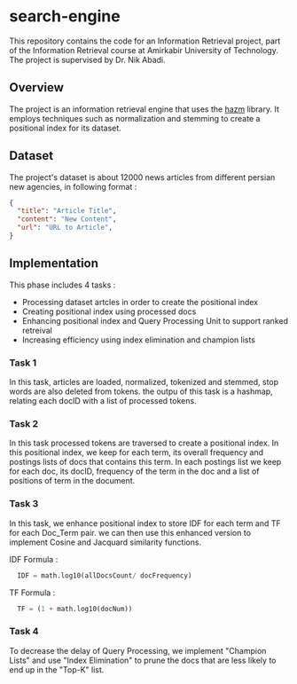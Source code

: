 # search-engine

This repository contains the code for an Information Retrieval project, part of the Information Retrieval course at Amirkabir University of Technology.
The project is supervised by Dr. Nik Abadi.

## Overview

The project is an information retrieval engine that uses the [hazm](https://github.com/roshan-research/hazm.git) library. It employs techniques such as normalization and stemming to create a positional index for its dataset.

## Dataset
The project's dataset is about 12000 news articles from different persian new agencies, in following format : 

```json
{
  "title": "Article Title",
  "content": "New Content",
  "url": "URL to Article",
}
```

## Implementation
This phase includes 4 tasks : 

- Processing dataset artcles in order to create the positional index
- Creating positional index using processed docs
- Enhancing positional index and Query Processing Unit to support ranked retreival
- Increasing efficiency using index elimination and champion lists



### Task 1
In this task, articles are loaded, normalized, tokenized and stemmed, stop words are also deleted from tokens.
the outpu of this task is a hashmap, relating each docID with a list of processed tokens.

### Task 2
In this task processed tokens are traversed to create a positional index. In this positional index,
we keep for each term, its overall frequency and postings lists of docs that contains this term.
In each postings list we keep for each doc, its docID, frequency of the term in the doc and a list of positions of term in the document.

### Task 3
In this task, we enhance positional index to store IDF for each term and TF for each Doc_Term pair.
we can then use this enhanced version to implement Cosine and Jacquard similarity functions. <br>

IDF Formula :
```python
  IDF = math.log10(allDocsCount/ docFrequency)
```
TF Formula :
```python
  TF = (1 + math.log10(docNum))
```

### Task 4
To decrease the delay of Query Processing, we implement "Champion Lists" and use "Index Elimination"
to prune the docs that are less likely to end up in the "Top-K" list.

